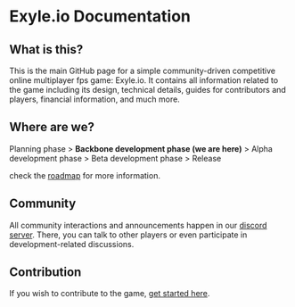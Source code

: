 # Exyle.io Documentation

## What is this?

This is the main GitHub page for a simple community-driven
competitive online multiplayer fps game: Exyle.io.
It contains all information related to the game including its
design, technical details, guides for contributors and players,
financial information, and much more.

## Where are we?

Planning phase > **Backbone development phase (we are here)** > Alpha development phase > Beta development phase > Release

check the [roadmap](./docs/roadmap.md) for more information.

## Community

All community interactions and announcements happen in our
[discord server](https://discord.gg/synPSeuNFK).
There, you can talk to other players or even participate
in development-related discussions.

## Contribution

If you wish to contribute to the game,
[get started here](./docs/guides/README.md).
